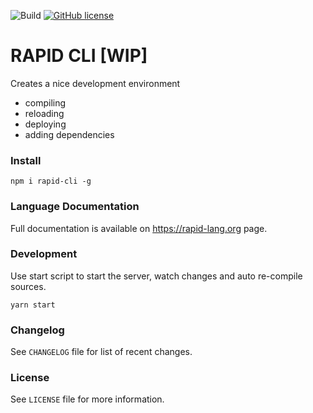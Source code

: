 ![Build](https://github.com/rapidlang/cli/workflows/Build/badge.svg) [![GitHub license](https://img.shields.io/badge/license-MIT-blue.svg)](https://github.com/rapidlang/cli/blob/master/LICENSE)

# RAPID CLI [WIP]

Creates a nice development environment

- compiling
- reloading
- deploying
- adding dependencies

### Install

`npm i rapid-cli -g`

### Language Documentation

Full documentation is available on https://rapid-lang.org page.

### Development

Use start script to start the server, watch changes and auto re-compile sources.

`yarn start`

### Changelog

See `CHANGELOG` file for list of recent changes.

### License

See `LICENSE` file for more information.
